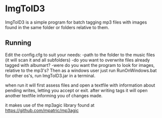 ImgToID3
========
ImgToID3 is a simple program for batch tagging mp3 files with images found in the same folder or folders relative to them.

Running
-------
Edit the config.cfg to suit your needs:
	-path to the folder to the music files (it will scan it and all subfolders)
	-do you want to overwrite files already tagged with albumart?
	-were do you want the program to look for images, relative to the mp3's?
Then as a windows user just run RunOnWindows.bat
for other os's, run ImgToID3.jar in a terminal.

when run it will first assess files and open a textfile with information about pending writes, letting you accept or exit.
after writing tags it will open another textfile informing you of changes made.


it makes use of the mp3agic library found at https://github.com/mpatric/mp3agic